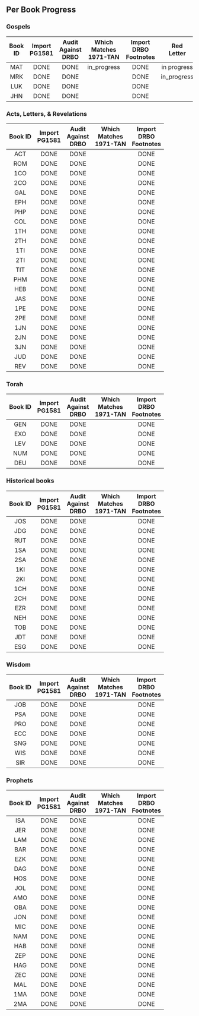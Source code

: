 

## Per Book Progress

### Gospels

| Book ID | Import<br>PG1581 | Audit <br>Against<br>DRBO | Which<br>Matches<br>1971-TAN | Import<br>DRBO<br>Footnotes | Red<br>Letter |
| :---:   | :---:  | :---: | :---:     | :---:      | :---: |
|  MAT    | DONE   | DONE  | in_progress | DONE | in progress |
|  MRK    | DONE   | DONE  |             | DONE | in_progress |
|  LUK    | DONE   | DONE  |             | DONE |             |
|  JHN    | DONE   | DONE  |             | DONE |             |

### Acts, Letters, & Revelations

| Book ID | Import<br>PG1581 | Audit <br>Against<br>DRBO | Which<br>Matches<br>1971-TAN | Import<br>DRBO<br>Footnotes |
| :---:   | :---:  | :---: | :---: | :---: |
| ACT | DONE | DONE |      | DONE |
| ROM | DONE | DONE |      | DONE |
| 1CO | DONE | DONE |      | DONE |
| 2CO | DONE | DONE |      | DONE |
| GAL | DONE | DONE |      | DONE |
| EPH | DONE | DONE |      | DONE |
| PHP | DONE | DONE |      | DONE |
| COL | DONE | DONE |      | DONE |
| 1TH | DONE | DONE |      | DONE |
| 2TH | DONE | DONE |      | DONE |
| 1TI | DONE | DONE |      | DONE |
| 2TI | DONE | DONE |      | DONE |
| TIT | DONE | DONE |      | DONE |
| PHM | DONE | DONE |      | DONE |
| HEB | DONE | DONE |      | DONE |
| JAS | DONE | DONE |      | DONE |
| 1PE | DONE | DONE |      | DONE |
| 2PE | DONE | DONE |      | DONE |
| 1JN | DONE | DONE |      | DONE |
| 2JN | DONE | DONE |      | DONE |
| 3JN | DONE | DONE |      | DONE |
| JUD | DONE | DONE |      | DONE |
| REV | DONE | DONE |      | DONE |

### Torah

| Book ID | Import<br>PG1581 | Audit <br>Against<br>DRBO | Which<br>Matches<br>1971-TAN | Import<br>DRBO<br>Footnotes |
| :---:   | :---:  | :---: | :---: | :---: |
| GEN     | DONE   | DONE  |       | DONE  |
| EXO     | DONE   | DONE  |       | DONE  |
| LEV     | DONE   | DONE  |       | DONE  |
| NUM     | DONE   | DONE  |       | DONE  |
| DEU     | DONE   | DONE  |       | DONE  |

### Historical books

| Book ID | Import<br>PG1581 | Audit <br>Against<br>DRBO | Which<br>Matches<br>1971-TAN | Import<br>DRBO<br>Footnotes |
| :---:   | :---:  | :---: | :---: | :---: |
| JOS | DONE | DONE |      | DONE |
| JDG | DONE | DONE |      | DONE |
| RUT | DONE | DONE |      | DONE |
| 1SA | DONE | DONE |      | DONE |
| 2SA | DONE | DONE |      | DONE |
| 1KI | DONE | DONE |      | DONE |
| 2KI | DONE | DONE |      | DONE |
| 1CH | DONE | DONE |      | DONE |
| 2CH | DONE | DONE |      | DONE |
| EZR | DONE | DONE |      | DONE |
| NEH | DONE | DONE |      | DONE |
| TOB | DONE | DONE |      | DONE |
| JDT | DONE | DONE |      | DONE |
| ESG | DONE | DONE |      | DONE |

### Wisdom

| Book ID | Import<br>PG1581 | Audit <br>Against<br>DRBO | Which<br>Matches<br>1971-TAN | Import<br>DRBO<br>Footnotes |
| :---:   | :---:  | :---: | :---: | :---: |
| JOB | DONE | DONE |      | DONE |
| PSA | DONE | DONE |      | DONE |
| PRO | DONE | DONE |      | DONE |
| ECC | DONE | DONE |      | DONE |
| SNG | DONE | DONE |      | DONE |
| WIS | DONE | DONE |      | DONE |
| SIR | DONE | DONE |      | DONE |

### Prophets

| Book ID | Import<br>PG1581 | Audit <br>Against<br>DRBO | Which<br>Matches<br>1971-TAN | Import<br>DRBO<br>Footnotes |
| :---:   | :---:  | :---: | :---: | :---: |
| ISA | DONE | DONE |      | DONE |
| JER | DONE | DONE |      | DONE |
| LAM | DONE | DONE |      | DONE |
| BAR | DONE | DONE |      | DONE |
| EZK | DONE | DONE |      | DONE |
| DAG | DONE | DONE |      | DONE |
| HOS | DONE | DONE |      | DONE |
| JOL | DONE | DONE |      | DONE |
| AMO | DONE | DONE |      | DONE |
| OBA | DONE | DONE |      | DONE |
| JON | DONE | DONE |      | DONE |
| MIC | DONE | DONE |      | DONE |
| NAM | DONE | DONE |      | DONE |
| HAB | DONE | DONE |      | DONE |
| ZEP | DONE | DONE |      | DONE |
| HAG | DONE | DONE |      | DONE |
| ZEC | DONE | DONE |      | DONE |
| MAL | DONE | DONE |      | DONE |
| 1MA | DONE | DONE |      | DONE |
| 2MA | DONE | DONE |      | DONE |


